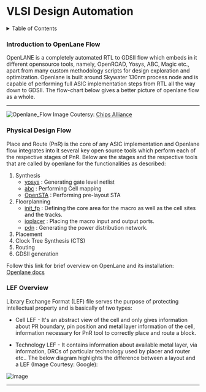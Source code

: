 # VLSI Design Automation

<details>
  <summary>Table of Contents</summary>
    <ol>
        <li>
            <a href="#introduction-to-openlane-flow">Introduction to Openlane Flow</a>
        </li>
        <li>
            <a href="#physical-design-flow">Physical Design Flow</a>
        </li>
        <li>
            <a href="#lef-overview">LEF Overview</a>
        </li>
    </ol>
</details>

### Introduction to OpenLane Flow
OpenLANE is a completely automated RTL to GDSII flow which embeds in it different opensource tools, namely, OpenROAD, Yosys, ABC, Magic etc., apart from many custom methodology scripts for design exploration and optimization.
Openlane is built around Skywater 130nm process node and is capable of performing full ASIC implementation steps from RTL all the way down to GDSII. The flow-chart below gives a better picture of openlane flow as a whole. <hr>
![Openlane_Flow](https://www.chipsalliance.org/news/improving-the-openlane-asic-build-flow-with-open-source-systemverilog-support/openlane-flow.png)
Image Coutersy: [Chips Alliance](https://www.chipsalliance.org/news/improving-the-openlane-asic-build-flow-with-open-source-systemverilog-support/)

### Physical Design Flow
Place and Route (PnR) is the core of any ASIC implementation and Openlane flow integrates into it several key open source tools which perform each of the respective stages of PnR. Below are the stages and the respective tools that are called by openlane for the functionalities as described: 

1. Synthesis
   - [yosys](https://github.com/YosysHQ/yosys) : Generating gate level netlist
   - [abc](https://github.com/YosysHQ/yosys)  : Performing Cell mapping
   - [OpenSTA](https://github.com/The-OpenROAD-Project/OpenSTA) : Performing pre-layout STA
2. Floorplanning
   - [init_fp](https://github.com/The-OpenROAD-Project/OpenROAD/tree/master/src/init_fp) : Defining the core area for the macro as well as the cell sites and the tracks.
   - [ioplacer](https://github.com/The-OpenROAD-Project/ioPlacer/) : Placing the macro input and output ports.
   - [pdn](https://github.com/The-OpenROAD-Project/pdn/) : Generating the power distribution network.
3. Placement
4. Clock Tree Synthesis (CTS)
5. Routing
6. GDSII generation

Follow this link for brief overview on OpenLane and its installation: [Openlane docs](https://openlane.readthedocs.io/en/latest/)

### LEF Overview
Library Exchange Format (LEF) file serves the purpose of protecting intellectual property and is basically of two types:
- Cell LEF - It's an abstract view of the cell and only gives information about PR boundary, pin position and metal layer information of the cell, information necessary for PnR tool to correctly place and route a block.
* Technology LEF - It contains information about available metal layer, via information, DRCs of particular technology used by placer and router etc.. The below diagram highlights the difference between a layout and a LEF (Image Courtesy: Google): <br>

![image](https://user-images.githubusercontent.com/82756709/223063425-f41c19bf-6c9d-4222-9050-bb3887edb66b.png) <hr>







